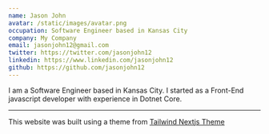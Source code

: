 ```yaml
---
name: Jason John
avatar: /static/images/avatar.png
occupation: Software Engineer based in Kansas City
company: My Company
email: jasonjohn12@gmail.com
twitter: https://twitter.com/jasonjohn12
linkedin: https://www.linkedin.com/jasonjohn12
github: https://github.com/jasonjohn12
---
```


I am a Software Engineer based in Kansas City. I started as a Front-End javascript developer with experience in Dotnet Core.

---

This website was built using a theme from [Tailwind Nextjs Theme](https://github.com/timlrx/tailwind-nextjs-starter-blog)
